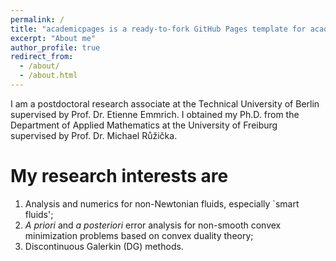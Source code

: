 ```yaml
---
permalink: /
title: "academicpages is a ready-to-fork GitHub Pages template for academic personal websites"
excerpt: "About me"
author_profile: true
redirect_from: 
  - /about/
  - /about.html
---
```


I am a postdoctoral research associate at the Technical University of Berlin supervised by Prof. Dr. Etienne Emmrich.
I obtained my Ph.D. from the Department of Applied Mathematics at the University of Freiburg supervised by Prof. Dr. Michael Růžička. 

My research interests are
=========================
1. Analysis and numerics for non-Newtonian fluids, especially `smart fluids';
2. *A priori* and *a posteriori* error analysis for non-smooth convex minimization problems based on convex duality theory;
3. Discontinuous Galerkin (DG) methods.
